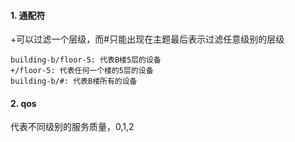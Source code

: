 #### 1. 通配符

+可以过滤一个层级，而#只能出现在主题最后表示过滤任意级别的层级

```
building-b/floor-5: 代表B楼5层的设备
+/floor-5: 代表任何一个楼的5层的设备
building-b/#: 代表B楼所有的设备
```



#### 2. qos

代表不同级别的服务质量，0,1,2
